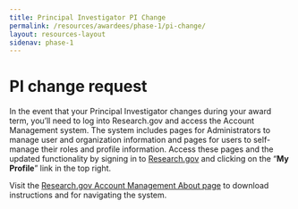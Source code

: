 ```yaml
---
title: Principal Investigator PI Change
permalink: /resources/awardees/phase-1/pi-change/
layout: resources-layout
sidenav: phase-1
---
```


# PI change request

In the event that your Principal Investigator changes during your award term, you’ll need to log into Research.gov and access the Account Management system. The system includes pages for Administrators to manage user and organization information and pages for users to self-manage their roles and profile information. Access these pages and the updated functionality by signing in to [Research.gov](https://www.research.gov/research-web/) and clicking on the “**My Profile**” link in the top right. 

Visit the [Research.gov Account Management About page](https://www.research.gov/research-web/content/aboutaccountmanagement) to download instructions and for navigating the system.
